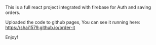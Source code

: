 This is a full react project integrated with firebase for Auth and saving orders.

Uploaded the code to github pages, You can see it running here:
https://shai1579.github.io/order-it

Enjoy!

